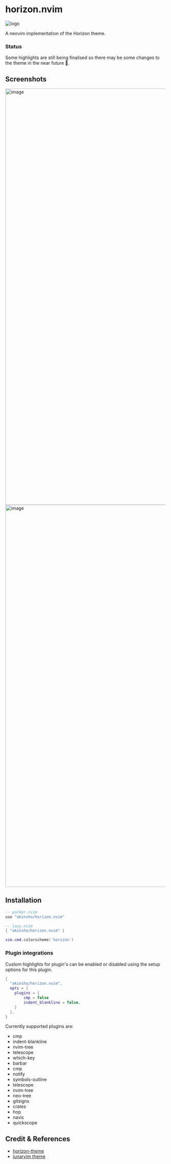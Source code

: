 # horizon.nvim

![logo](https://user-images.githubusercontent.com/22454918/231746321-fa9aa184-1414-4433-9997-b28242064940.png)

A neovim implementation of the Horizon theme.

### Status

Some highlights are still being finalised so there may be some changes to the theme in the near future :pray:.

## Screenshots

<img width="1308" alt="image" src="https://user-images.githubusercontent.com/22454918/232234513-1ff99bb1-7c00-433b-b061-060e9ec1fe78.png">

<img width="1201" alt="image" src="https://user-images.githubusercontent.com/22454918/232234444-bd68f424-c6da-4584-aff6-5526954da494.png">

## Installation

```lua
-- packer.nvim
use "akinsho/horizon.nvim"

-- lazy.nvim
{ "akinsho/horizon.nvim" }

vim.cmd.colorscheme('horizon')
```

### Plugin integrations

Custom highlights for plugin's can be enabled or disabled using the setup options for this plugin.

```lua
{
  "akinsho/horizon.nvim",
  opts = {
    plugins = {
        cmp = false
        indent_blankline = false,
    }
  },
}
```

Currently supported plugins are:

- cmp
- indent-blankline
- nvim-tree
- telescope
- which-key
- barbar
- cmp
- notify
- symbols-outline
- telescope
- nvim-tree
- neo-tree
- gitsigns
- crates
- hop
- navic
- quickscope

## Credit & References

- [horizon-theme](https://github.com/jolaleye/horizon-theme-vscode)
- [lunarvim theme](https://github.com/lunarvim/horizon.nvim)
